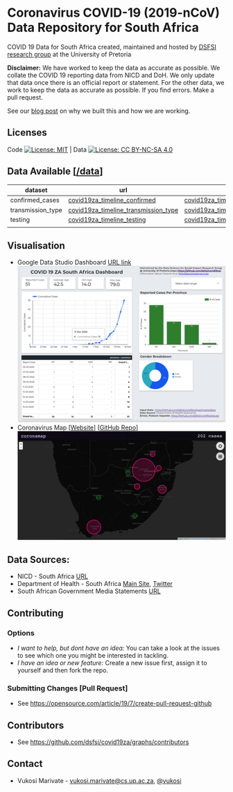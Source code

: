 # Coronavirus COVID-19 (2019-nCoV) Data Repository for South Africa

COVID 19 Data for South Africa created, maintained and hosted by [DSFSI research group](https://dsfsi.github.io/) at the University of Pretoria

**Disclaimer:** We have worked to keep the data as accurate as possible. We collate the COVID 19 reporting data from NICD and DoH. We only update that data once there is an official report or statement. For the other data, we work to keep the data as accurate as possible. If you find errors. Make a pull request.

See our [blog post](https://dsfsi.github.io/blog/covid19za-dashboard/) on why we built this and how we are working.

## Licenses

Code [![License: MIT](https://img.shields.io/badge/License-MIT-yellow.svg)](https://opensource.org/licenses/MIT)  | Data [![License: CC BY-NC-SA 4.0](https://img.shields.io/badge/License-CC%20BY--NC--SA%204.0-lightgrey.svg)](https://creativecommons.org/licenses/by-nc-sa/4.0/)

## Data Available [[/data](/data)]

| dataset         | url | raw_url[file] |
|-----------------|-----|---------------|
| confirmed_cases |  [covid19za_timeline_confirmed](/data/covid19za_timeline_confirmed.csv)   |       [covid19za_timeline_confirmed.csv](https://raw.githubusercontent.com/dsfsi/covid19za/master/data/covid19za_timeline_confirmed.csv)         |
| transmission_type |  [covid19za_timeline_transmission_type](/data/covid19za_timeline_transmission_type.csv)   |       [covid19za_timeline_transmission_type.csv](https://raw.githubusercontent.com/dsfsi/covid19za/master/data/covid19za_timeline_transmission_type.csv)         |
| testing |  [covid19za_timeline_testing](/data/covid19za_timeline_testing.csv)   |       [covid19za_timeline_testing.csv](https://raw.githubusercontent.com/dsfsi/covid19za/master/data/covid19za_timeline_testing.csv)         |
|                 |     |               |

## Visualisation
* Google Data Studio Dashboard [URL link](https://datastudio.google.com/reporting/1b60bdc7-bec7-44c9-ba29-be0e043d8534)
![Dashboard](/visualisation/dashboard.png)
* Coronavirus Map [[Website](https://coronamap.co.za)] [[GitHub Repo](https://github.com/JayWelsh/coronamap)]
![Dashboard](/visualisation/coronamap.png)
## Data Sources:
* NICD - South Africa [URL](http://www.nicd.ac.za/media/alerts/)
* Department of Health - South Africa [Main Site](http://www.health.gov.za/), [Twitter](https://twitter.com/HealthZA/)
* South African Government Media Statements [URL](https://www.gov.za/media-statements)

## Contributing
### Options
* *I want to help, but dont have an idea:* You can take a look at the issues to see which one you might be interested in tackling.
* *I have an idea or new feature:* Create a new issue first, assign it to yourself and then fork the repo. 
### Submitting Changes [Pull Request]
* See https://opensource.com/article/19/7/create-pull-request-github
## Contributors
* See https://github.com/dsfsi/covid19za/graphs/contributors

## Contact
* Vukosi Marivate - vukosi.marivate@cs.up.ac.za, [@vukosi](https://twitter.com/vukosi)
